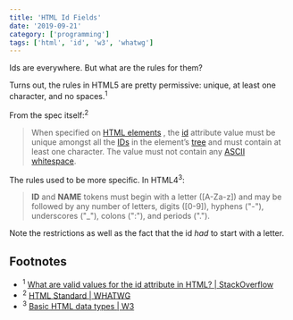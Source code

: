 ```yaml
---
title: 'HTML Id Fields'
date: '2019-09-21'
category: ['programming']
tags: ['html', 'id', 'w3', 'whatwg']
---
```


Ids are everywhere. But what are the rules for them?

Turns out, the rules in HTML5 are pretty permissive: unique, at least one character, and no spaces.<sup>1</sup>

From the spec itself:<sup>2</sup>

> When specified on [HTML elements](https://html.spec.whatwg.org/multipage/infrastructure.html#html-elements) , the [id](https://html.spec.whatwg.org/multipage/dom.html#the-id-attribute) attribute value must be unique amongst all the [IDs](https://dom.spec.whatwg.org/#concept-id) in the element’s [tree](https://dom.spec.whatwg.org/#concept-tree) and must contain at least one character. The value must not contain any [ASCII whitespace](https://infra.spec.whatwg.org/#ascii-whitespace).

The rules used to be more specific. In HTML4<sup>3</sup>:

> **ID** and **NAME** tokens must begin with a letter ([A-Za-z]) and may be followed by any number of letters, digits ([0-9]), hyphens ("-"), underscores ("\_"), colons (":"), and periods (".").

Note the restrictions as well as the fact that the id _had_ to start with a letter.

## Footnotes

-   <sup>1</sup> [What are valid values for the id attribute in HTML? | StackOverflow](https://stackoverflow.com/questions/70579/what-are-valid-values-for-the-id-attribute-in-html)
-   <sup>2</sup> [HTML Standard | WHATWG](https://html.spec.whatwg.org/multipage/dom.html#global-attributes)
-   <sup>3</sup> [Basic HTML data types | W3](https://www.w3.org/TR/html4/types.html#type-id)
